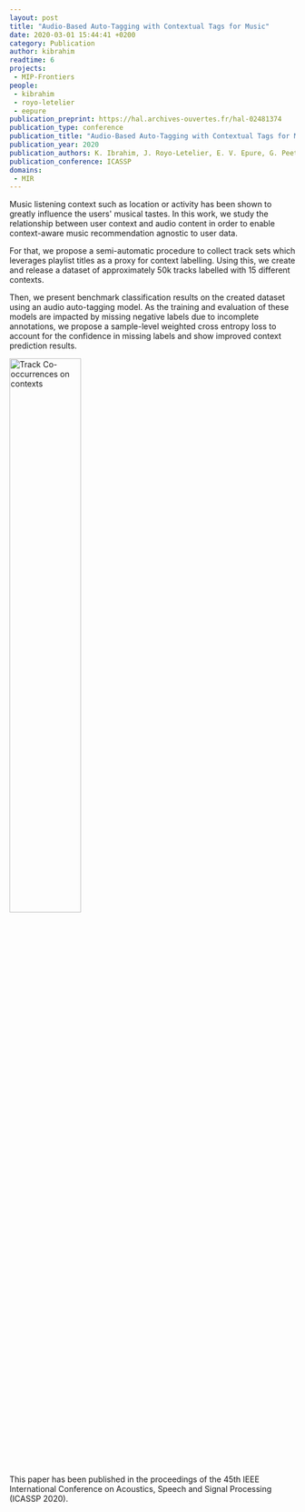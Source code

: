 ```yaml
---
layout: post
title: "Audio-Based Auto-Tagging with Contextual Tags for Music"
date: 2020-03-01 15:44:41 +0200
category: Publication
author: kibrahim
readtime: 6
projects:
 - MIP-Frontiers
people:
 - kibrahim
 - royo-letelier
 - eepure
publication_preprint: https://hal.archives-ouvertes.fr/hal-02481374
publication_type: conference
publication_title: "Audio-Based Auto-Tagging with Contextual Tags for Music"
publication_year: 2020
publication_authors: K. Ibrahim, J. Royo-Letelier, E. V. Epure, G. Peeters, G. Richard
publication_conference: ICASSP
domains: 
 - MIR
---
```


Music listening context such as location or activity has been shown to greatly influence the
users' musical tastes. In this work, we study the relationship between user context and audio
content in order to enable context-aware music recommendation agnostic to user data.

For that, we propose a semi-automatic procedure to collect track sets which leverages playlist
titles as a proxy for context labelling. Using this, we create and release a dataset of approximately
50k tracks labelled with 15 different contexts.

Then, we present benchmark classification results on the created dataset using an audio auto-tagging
model. As the training and evaluation of these models are impacted by missing negative labels due to
incomplete annotations, we propose a sample-level weighted cross entropy loss to account for the
confidence in missing labels and show improved context prediction results.

<div class="publication-illustration">
    <img
        style="width: 50%;"
        src="{{ '/static/images/publis/ibrahim20icassp/track_cooccurences.png' | prepend: site.url }}"
        alt="Track Co-occurrences on contexts"/>
</div>

This paper has been published in the proceedings of the 45th IEEE International Conference
on Acoustics, Speech and Signal Processing (ICASSP 2020).
